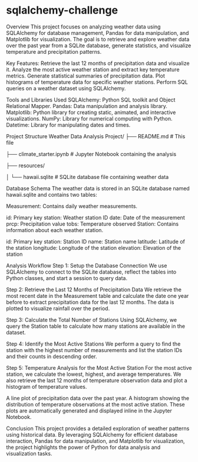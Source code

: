 # sqlalchemy-challenge
Overview
This project focuses on analyzing weather data using SQLAlchemy for database management, Pandas for data manipulation, and Matplotlib for visualization. The goal is to retrieve and explore weather data over the past year from a SQLite database, generate statistics, and visualize temperature and precipitation patterns.

Key Features:
Retrieve the last 12 months of precipitation data and visualize it.
Analyze the most active weather station and extract key temperature metrics.
Generate statistical summaries of precipitation data.
Plot histograms of temperature data for specific weather stations.
Perform SQL queries on a weather dataset using SQLAlchemy.

Tools and Libraries Used
SQLAlchemy: Python SQL toolkit and Object Relational Mapper.
Pandas: Data manipulation and analysis library.
Matplotlib: Python library for creating static, animated, and interactive visualizations.
NumPy: Library for numerical computing with Python.
Datetime: Library for manipulating dates and times.

Project Structure
Weather Data Analysis Project/
├── README.md          # This file

├── climate_starter.ipynb  # Jupyter Notebook containing the analysis

├── resources/         

│   └── hawaii.sqlite   # SQLite database file containing weather data

Database Schema
The weather data is stored in an SQLite database named hawaii.sqlite and contains two tables:

Measurement: Contains daily weather measurements.

id: Primary key
station: Weather station ID
date: Date of the measurement
prcp: Precipitation value
tobs: Temperature observed
Station: Contains information about each weather station.

id: Primary key
station: Station ID
name: Station name
latitude: Latitude of the station
longitude: Longitude of the station
elevation: Elevation of the station

Analysis Workflow
Step 1: Setup the Database Connection
We use SQLAlchemy to connect to the SQLite database, reflect the tables into Python classes, and start a session to query data.

Step 2: Retrieve the Last 12 Months of Precipitation Data
We retrieve the most recent date in the Measurement table and calculate the date one year before to extract precipitation data for the last 12 months. The data is plotted to visualize rainfall over the period.

Step 3: Calculate the Total Number of Stations
Using SQLAlchemy, we query the Station table to calculate how many stations are available in the dataset.

Step 4: Identify the Most Active Stations
We perform a query to find the station with the highest number of measurements and list the station IDs and their counts in descending order.

Step 5: Temperature Analysis for the Most Active Station
For the most active station, we calculate the lowest, highest, and average temperatures. We also retrieve the last 12 months of temperature observation data and plot a histogram of temperature values.

A line plot of precipitation data over the past year.
A histogram showing the distribution of temperature observations at the most active station.
These plots are automatically generated and displayed inline in the Jupyter Notebook.

Conclusion
This project provides a detailed exploration of weather patterns using historical data. By leveraging SQLAlchemy for efficient database interaction, Pandas for data manipulation, and Matplotlib for visualization, the project highlights the power of Python for data analysis and visualization tasks.
